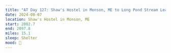 ```yaml
---
title: "AT Day 127: Shaw's Hostel in Monson, ME to Long Pond Stream Lean-to"
date: 2024-08-07
location: Shaw's Hostel in Monson, ME
start: 2082.7
end: 2097.8
miles: 15.1
sleep: Shelter
mood: 🙂
---
```

